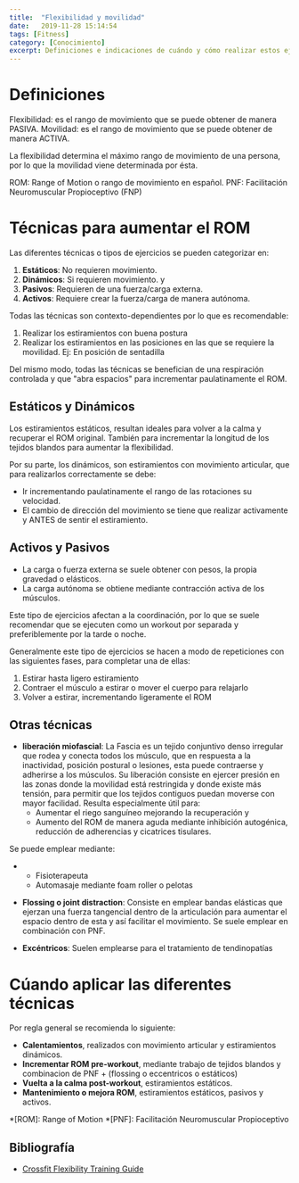 ```yaml
---
title:  "Flexibilidad y movilidad"
date:   2019-11-28 15:14:54
tags: [Fitness]
category: [Conocimiento]
excerpt: Definiciones e indicaciones de cuándo y cómo realizar estos ejercicios
---
```

# Definiciones

Flexibilidad:
es el rango de movimiento que se puede obtener de manera PASIVA. 
Movilidad:
es el rango de movimiento que se puede obtener de manera ACTIVA.

La flexibilidad determina el máximo rango de movimiento de una persona, por lo que la movilidad viene determinada por ésta.

ROM:
Range of Motion o rango de movimiento en español.
PNF:
Facilitación Neuromuscular Propioceptivo (FNP)

# Técnicas para aumentar el ROM
Las diferentes técnicas o tipos de ejercicios se pueden categorizar en:
1.  **Estáticos**: No requieren movimiento.
2.  **Dinámicos**: Si requieren movimiento.
y
1.  **Pasivos**: Requieren de una fuerza/carga externa.
2.  **Activos**: Requiere crear la fuerza/carga de manera autónoma.

Todas las técnicas son contexto-dependientes por lo que es recomendable:
1.  Realizar los estiramientos con buena postura
2.  Realizar los estiramientos en las posiciones en las que se requiere la movilidad. Ej: En posición de sentadilla

Del mismo modo, todas las técnicas se benefician de una respiración controlada y que "abra espacios" para incrementar paulatinamente el ROM.

## Estáticos y Dinámicos
Los estiramientos estáticos, resultan ideales para volver a la calma y recuperar el ROM original. También para incrementar la longitud de los tejidos blandos para aumentar la flexibilidad.

Por su parte, los dinámicos, son estiramientos con movimiento articular, que para realizarlos correctamente se debe:
-   Ir incrementando paulatinamente el rango de las rotaciones su velocidad.
-   El cambio de dirección del movimiento se tiene que realizar activamente y ANTES de sentir el estiramiento.

## Activos y Pasivos
-   La carga o fuerza externa se suele obtener con pesos, la propia gravedad o elásticos.
-   La carga autónoma se obtiene mediante contracción activa de los músculos.

Este tipo de ejercicios afectan a la coordinación, por lo que se suele recomendar que se ejecuten como un workout por separada y preferiblemente por la tarde o noche.

Generalmente este tipo de ejercicios se hacen a modo de repeticiones con las siguientes fases, para completar una de ellas:

1.  Estirar hasta ligero estiramiento
2.  Contraer el músculo a estirar o mover el cuerpo para relajarlo
3.  Volver a estirar, incrementando ligeramente el ROM

## Otras técnicas
-   **liberación miofascial**: La Fascia es un tejido conjuntivo denso irregular que rodea y conecta todos los músculo, que en respuesta a la inactividad, posición postural o lesiones, esta puede contraerse y adherirse a los músculos. Su liberación consiste en ejercer presión en las zonas donde la movilidad está restringida y donde existe más tensión, para permitir que los tejidos contiguos puedan moverse con mayor facilidad. Resulta especialmente útil para:
    -   Aumentar el riego sanguíneo mejorando la recuperación y
    -   Aumento del ROM de manera aguda mediante inhibición autogénica, reducción de adherencias y cicatrices tisulares.

Se puede emplear mediante:

-   -   Fisioterapeuta
    -   Automasaje mediante foam roller o pelotas

-   **Flossing o joint distraction**: Consiste en emplear bandas elásticas que ejerzan una fuerza tangencial dentro de la articulación para aumentar el espacio dentro de esta y así facilitar el movimiento. Se suele emplear en combinación con PNF.

-   **Excéntricos**: Suelen emplearse para el tratamiento de tendinopatías

# Cúando aplicar las diferentes técnicas
Por regla general se recomienda lo siguiente:
-   **Calentamientos**, realizados con movimiento articular y estiramientos dinámicos.
-   **Incrementar ROM pre-workout**, mediante trabajo de tejidos blandos y combinacion de PNF + (flossing o eccentricos o estáticos)
-   **Vuelta a la calma post-workout**, estiramientos estáticos.
-   **Mantenimiento o mejora ROM**, estiramientos estáticos, pasivos y activos.

*[ROM]: Range of Motion
*[PNF]: Facilitación Neuromuscular Propioceptivo

## Bibliografía

-   [Crossfit Flexibility Training Guide](http://assets.crossfit.com/pdfs/seminars/Flexibility_Training_Guide.pdf)
<!--stackedit_data:
eyJoaXN0b3J5IjpbLTE4NzY1NzkxMTddfQ==
-->